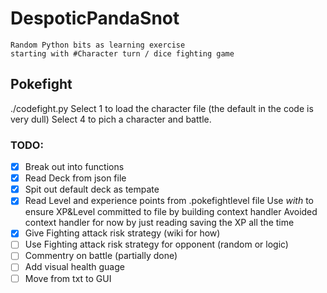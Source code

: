 # DespoticPandaSnot
```
Random Python bits as learning exercise
starting with #Character turn / dice fighting game
```
## Pokefight
./codefight.py
Select 1 to load the character file (the default in the code is very dull)
Select 4 to pich a character and battle. 

### TODO:
  - [x] Break out into functions
  - [x] Read Deck from json file
  - [x] Spit out default deck as tempate
  - [x] Read Level and experience points from .pokefightlevel file
        Use *with* to ensure XP&Level committed to file by building context handler
        Avoided context handler for now by just reading saving the XP all the time
  - [x] Give Fighting attack risk strategy (wiki for how)
  - [ ] Use Fighting attack risk strategy for opponent (random or logic)
  - [ ] Commentry on battle (partially done)
  - [ ] Add visual health guage
  - [ ] Move from txt to GUI
